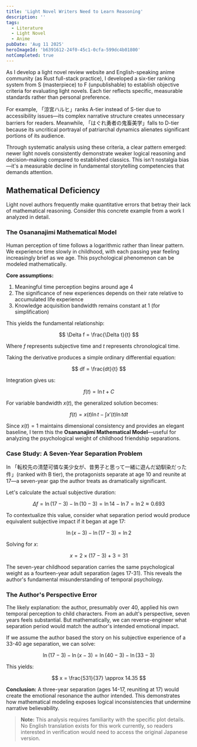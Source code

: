 ```yaml
---
title: 'Light Novel Writers Need to Learn Reasoning'
description: ''
tags: 
  - Literature
  - Light Novel
  - Anime
pubDate: 'Aug 11 2025'
heroImageId: 'b6391612-24f0-45c1-0cfa-599dc4b01800'
notCompleted: true
---
```


<link href="https://cdn.jsdelivr.net/npm/katex@0.16.8/dist/katex.min.css" rel="stylesheet">

As I develop a light novel review website and English-speaking anime community (as Rust full-stack practice), I developed a six-tier ranking system from S (masterpiece) to F (unpublishable) to establish objective criteria for evaluating light novels. Each tier reflects specific, measurable standards rather than personal preference.

For example, 「涼宮ハルヒ」ranks A-tier instead of S-tier due to accessibility issues—its complex narrative structure creates unnecessary barriers for readers. Meanwhile, 「はぐれ勇者の鬼畜美学」falls to D-tier because its uncritical portrayal of patriarchal dynamics alienates significant portions of its audience.

Through systematic analysis using these criteria, a clear pattern emerged: newer light novels consistently demonstrate weaker logical reasoning and decision-making compared to established classics. This isn't nostalgia bias—it's a measurable decline in fundamental storytelling competencies that demands attention.

## Mathematical Deficiency

Light novel authors frequently make quantitative errors that betray their lack of mathematical reasoning. Consider this concrete example from a work I analyzed in detail.

### The Osananajimi Mathematical Model

Human perception of time follows a logarithmic rather than linear pattern. We experience time slowly in childhood, with each passing year feeling increasingly brief as we age. This psychological phenomenon can be modeled mathematically.

**Core assumptions:**

1. Meaningful time perception begins around age 4
2. The significance of new experiences depends on their rate relative to accumulated life experience
3. Knowledge acquisition bandwidth remains constant at 1 (for simplification)

This yields the fundamental relationship:

$$
\Delta f = \frac{\Delta t}{t}
$$

Where $f$ represents subjective time and $t$ represents chronological time.

Taking the derivative produces a simple ordinary differential equation:

$$
df = \frac{dt}{t}
$$

Integration gives us:

$$
f(t) = \ln t + C
$$

For variable bandwidth $x(t)$, the generalized solution becomes:

$$
f(t) = x(t) \ln t - \int x'(t) \ln t dt
$$

Since $x(t) = 1$ maintains dimensional consistency and provides an elegant baseline, I term this the **Osananajimi Mathematical Model**—useful for analyzing the psychological weight of childhood friendship separations.

### Case Study: A Seven-Year Separation Problem

In 「転校先の清楚可憐な美少女が、昔男子と思って一緒に遊んだ幼馴染だった件」(ranked with B tier), the protagonists separate at age 10 and reunite at 17—a seven-year gap the author treats as dramatically significant.

Let's calculate the actual subjective duration:

$$
\Delta f = \ln (17 - 3) - \ln (10 - 3) = \ln 14 - \ln 7 = \ln 2 \approx 0.693
$$

To contextualize this value, consider what separation period would produce equivalent subjective impact if it began at age 17:

$$
\ln(x-3) - \ln(17-3) = \ln 2
$$

Solving for $x$:

$$
x = 2 \times (17 - 3) + 3 = 31
$$

The seven-year childhood separation carries the same psychological weight as a fourteen-year adult separation (ages 17-31). This reveals the author's fundamental misunderstanding of temporal psychology.

### The Author's Perspective Error

The likely explanation: the author, presumably over 40, applied his own temporal perception to child characters. From an adult's perspective, seven years feels substantial. But mathematically, we can reverse-engineer what separation period would match the author's intended emotional impact.

If we assume the author based the story on his subjective experience of a 33-40 age separation, we can solve:

$$
\ln (17 - 3) - \ln(x - 3) = \ln(40 - 3) - \ln(33 - 3)
$$

This yields:

$$
x = \frac{531}{37} \approx 14.35
$$

**Conclusion:** A three-year separation (ages 14-17, reuniting at 17) would create the emotional resonance the author intended. This demonstrates how mathematical modeling exposes logical inconsistencies that undermine narrative believability.

> **Note:** This analysis requires familiarity with the specific plot details. No English translation exists for this work currently, so readers interested in verification would need to access the original Japanese version.

